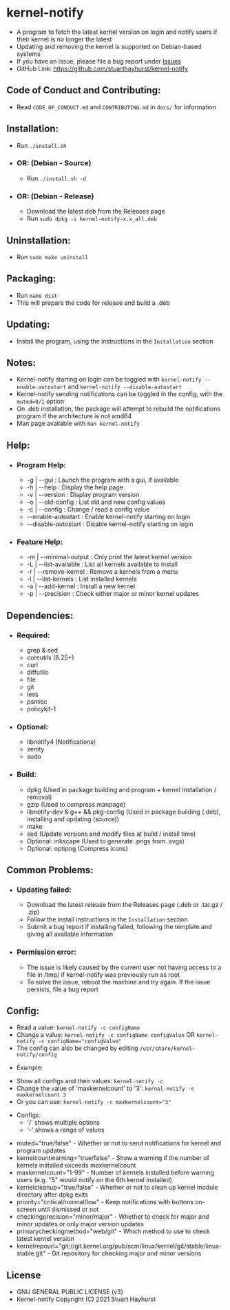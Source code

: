 # kernel-notify
 - A program to fetch the latest kernel version on login and notify users if their kernel is no longer the latest
 - Updating and removing the kernel is supported on Debian-based systems
 - If you have an issue, please file a bug report under [Issues](https://github.com/stuarthayhurst/kernel-notify/issues "Issues")
 - GitHub Link: https://github.com/stuarthayhurst/kernel-notify

## Code of Conduct and Contributing:
 - Read `CODE_OF_CONDUCT.md` and `CONTRIBUTING.md` in `docs/` for information

## Installation:
 * Run `./install.sh`
 - ### OR: (Debian - Source)
   * Run `./install.sh -d`
 - ### OR: (Debian - Release)
   * Download the latest deb from the Releases page
   * Run `sudo dpkg -i kernel-notify-x.x_all.deb`

## Uninstallation:
 * Run `sudo make uninstall`

## Packaging:
 * Run `make dist`
 * This will prepare the code for release and build a .deb

## Updating:
 * Install the program, using the instructions in the `Installation` section

## Notes:
 * Kernel-notify starting on login can be toggled with `kernel-notify --enable-autostart` and `kernel-notify --disable-autostart`
 * Kernel-notify sending notifications can be toggled in the config, with the `muted=0/1` option
 * On .deb installation, the package will attempt to rebuild the notifications program if the architecture is not amd64
 * Man page available with `man kernel-notify`

## Help:
 - ### Program Help:
   * -g  | --gui         : Launch the program with a gui, if available
   * -h  | --help        : Display the help page
   * -v  | --version     : Display program version
   * -o  | --old-config  : List old and new config values
   * -c  | --config      : Change / read a config value
   * --enable-autostart  : Enable kernel-notify starting on login
   * --disable-autostart : Disable kernel-notify starting on login

 - ### Feature Help:
   * -m  | --minimal-output : Only print the latest kernel version
   * -L  | --list-available : List all kernels available to install
   * -r  | --remove-kernel  : Remove a kernels from a menu
   * -l  | --list-kernels   : List installed kernels
   * -a  | --add-kernel     : Install a new kernel
   * -p  | --precision      : Check either major or minor kernel updates

## Dependencies:
 - ### Required:
   * grep & sed
   * coreutils (8.25+)
   * curl
   * diffutils
   * file
   * git
   * less
   * psmisc
   * policykit-1

 - ### Optional:
   * libnotify4 (Notifications)
   * zenity
   * sudo

 - ### Build:
   * dpkg (Used in package building and program + kernel installation / removal)
   * gzip (Used to compress manpage)
   * libnotify-dev & g++ && pkg-config (Used in package building (.deb), installing and updating (source))
   * make
   * sed (Update versions and modify files at build / install time)
   * Optional: inkscape (Used to generate .pngs from .svgs)
   * Optional: optipng (Compress icons)

## Common Problems:
 - ### Updating failed:
   * Download the latest release from the Releases page (.deb or .tar.gz / .zip)
   * Follow the install instructions in the `Installation` section
   * Submit a bug report if installing failed, following the template and giving all available information

 - ### Permission error:
   * The issue is likely caused by the current user not having access to a file in /tmp/ if kernel-notify was previously run as root
   * To solve the issue, reboot the machine and try again. If the issue persists, file a bug report

## Config:
 * Read a value:   `kernel-notify -c configName`
 * Change a value: `kernel-notify -c configName configValue` OR `kernel-notify -c configName="configValue"`
 * The config can also be changed by editing `/usr/share/kernel-notify/config`

 - Example:
  * Show all configs and their values: `kernel-notify -c`
  * Change the value of 'maxkernelcount' to '3': `kernel-notify -c maxkernelcount 3`
  * Or you can use: `kernel-notify -c maxkernelcount="3"`

 - Configs:
   * '/' shows multiple options
   * '-' shows a range of values
  * muted="true/false" - Whether or not to send notifications for kernel and program updates
  * kernelcountwarning="true/false" - Show a warning if the number of kernels installed exceeds maxkernelcount
  * maxkernelcount="1-99" - Number of kernels installed before warning users (e.g. "5" would notify on the 6th kernel installed)
  * kernelcleanup="true/false" - Whether or not to clean up kernel module directory after dpkg exits
  * priority="critical/normal/low" - Keep notifications with buttons on-screen until dismissed or not
  * checkingprecision="minor/major" - Whether to check for major and minor updates or only major version updates
  * primarycheckingmethod="web/git" - Which method to use to check latest kernel version
  * kernelrepourl="git://git.kernel.org/pub/scm/linux/kernel/git/stable/linux-stable.git" - Git repository for checking major and minor versions

## License
 * GNU GENERAL PUBLIC LICENSE (v3)
 * Kernel-notify Copyright (C) 2021 Stuart Hayhurst
